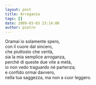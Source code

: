 ```yaml
---
layout: post
title: Arroganza
tags: []
date: 2009-03-03 23:14:00
author: pietro
---
```

Oramai io solamente spero,<br/>con il cuore dal sincero,<br/>che piuttosto che verità,<br/>sia la mia semplice arroganza,<br/>perché di queste due vite a metà,<br/>io non vedo traguardo né partenza;<br/>e confido ormai davvero,<br/>nella tua saggezza, ma non a cuor leggero.
